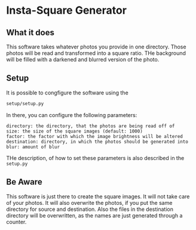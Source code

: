 # Insta-Square Generator

## What it does

This software takes whatever photos you provide in one directory.
Those photos will be read and transformed into a square ratio.
THe background will be filled with a darkened and blurred version of the photo.

## Setup

It is possible to congfigure the software using the 
```bash
setup/setup.py
```
In there, you can configure the following parameters:

```
directory: the directory, that the photos are being read off of
size: the size of the square images (default: 1000)
factor: the factor with which the image brightness will be altered
destination: directory, in which the photos should be generated into
blur: amount of blur
```

THe description, of how to set these parameters is also described in the `setup.py`

## Be Aware

This software is just there to create the square images.
It will not take care of your photos.
It will also overwrite the photos, if you put the same directory for source and destination.
Also the files in the destination directory will be overwritten, as the names are just generated through a counter.